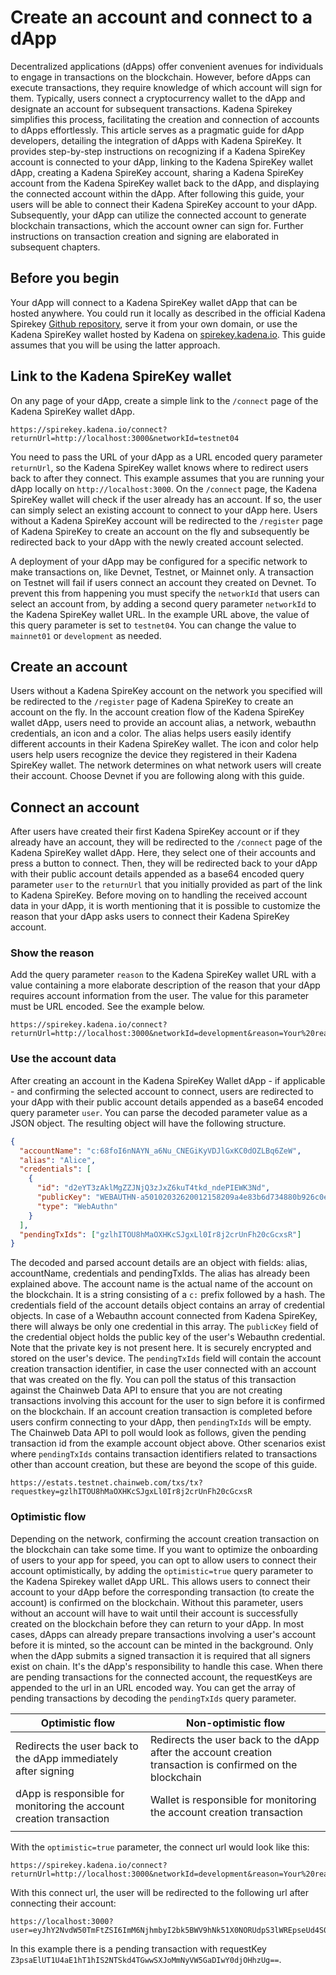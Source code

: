 # **Create an account and connect to a dApp**

Decentralized applications (dApps) offer convenient avenues for individuals to
engage in transactions on the blockchain. However, before dApps can execute
transactions, they require knowledge of which account will sign for them.
Typically, users connect a cryptocurrency wallet to the dApp and designate an
account for subsequent transactions. Kadena Spirekey simplifies this process,
facilitating the creation and connection of accounts to dApps effortlessly. This
article serves as a pragmatic guide for dApp developers, detailing the
integration of dApps with Kadena SpireKey. It provides step-by-step instructions
on recognizing if a Kadena SpireKey account is connected to your dApp, linking
to the Kadena SpireKey wallet dApp, creating a Kadena SpireKey account, sharing
a Kadena SpireKey account from the Kadena SpireKey wallet back to the dApp, and
displaying the connected account within the dApp. After following this guide,
your users will be able to connect their Kadena SpireKey account to your dApp.
Subsequently, your dApp can utilize the connected account to generate blockchain
transactions, which the account owner can sign for. Further instructions on
transaction creation and signing are elaborated in subsequent chapters.

## Before you begin

Your dApp will connect to a Kadena SpireKey wallet dApp that can be hosted
anywhere. You could run it locally as described in the official Kadena Spirekey
[Github repository](https://github.com/kadena-community/webauthn-wallet/), serve
it from your own domain, or use the Kadena SpireKey wallet hosted by Kadena on
[spirekey.kadena.io](spirekey.kadena.io). This guide assumes that you will be
using the latter approach.

## Link to the Kadena SpireKey wallet

On any page of your dApp, create a simple link to the `/connect` page of the
Kadena SpireKey wallet dApp.

```
https://spirekey.kadena.io/connect?returnUrl=http://localhost:3000&networkId=testnet04
```

You need to pass the URL of your dApp as a URL encoded query parameter
`returnUrl`, so the Kadena SpireKey wallet knows where to redirect users back to
after they connect. This example assumes that you are running your dApp locally
on `http://localhost:3000`. On the `/connect` page, the Kadena SpireKey wallet
will check if the user already has an account. If so, the user can simply select
an existing account to connect to your dApp here. Users without a Kadena
SpireKey account will be redirected to the `/register` page of Kadena SpireKey
to create an account on the fly and subsequently be redirected back to your dApp
with the newly created account selected.

A deployment of your dApp may be configured for a specific network to make
transactions on, like Devnet, Testnet, or Mainnet only. A transaction on Testnet
will fail if users connect an account they created on Devnet. To prevent this
from happening you must specify the `networkId` that users can select an account
from, by adding a second query parameter `networkId` to the Kadena SpireKey
wallet URL. In the example URL above, the value of this query parameter is set
to `testnet04`. You can change the value to `mainnet01` or `development` as
needed.

## Create an account

Users without a Kadena SpireKey account on the network you specified will be
redirected to the `/register` page of Kadena SpireKey to create an account on
the fly. In the account creation flow of the Kadena SpireKey wallet dApp, users
need to provide an account alias, a network, webauthn credentials, an icon and a
color. The alias helps users easily identify different accounts in their Kadena
SpireKey wallet. The icon and color help users help users recognize the device
they registered in their Kadena SpireKey wallet. The network determines on what
network users will create their account. Choose Devnet if you are following
along with this guide.

## Connect an account

After users have created their first Kadena SpireKey account or if they already
have an account, they will be redirected to the `/connect` page of the Kadena
SpireKey wallet dApp. Here, they select one of their accounts and press a button
to connect. Then, they will be redirected back to your dApp with their public
account details appended as a base64 encoded query parameter `user` to the
`returnUrl` that you initially provided as part of the link to Kadena SpireKey.
Before moving on to handling the received account data in your dApp, it is worth
mentioning that it is possible to customize the reason that your dApp asks users
to connect their Kadena SpireKey account.

### Show the reason

Add the query parameter `reason` to the Kadena SpireKey wallet URL with a value
containing a more elaborate description of the reason that your dApp requires
account information from the user. The value for this parameter must be URL
encoded. See the example below.

```
https://spirekey.kadena.io/connect?returnUrl=http://localhost:3000&networkId=development&reason=Your%20reason.
```

### Use the account data

After creating an account in the Kadena SpireKey Wallet dApp - if applicable -
and confirming the selected account to connect, users are redirected to your
dApp with their public account details appended as a base64 encoded query
parameter `user`. You can parse the decoded parameter value as a JSON object.
The resulting object will have the following structure.

```json
{
  "accountName": "c:68foI6nNAYN_a6Nu_CNEGiKyVDJlGxKC0dOZLBq6ZeW",
  "alias": "Alice",
  "credentials": [
    {
      "id": "d2eYT3zAklMgZZJNjQ3zJxZ6kuT4tkd_ndePIEWK3Nd",
      "publicKey": "WEBAUTHN-a50102032620012158209a4e83b6d734880b926c0e74bce8e449ac03f0998cb224999d5039651c24534d225820f2804f3c424918786a978c56956628dc93d0d32182973db187084579503cea3c",
      "type": "WebAuthn"
    }
  ],
  "pendingTxIds": ["gzlhITOU8hMaOXHKcSJgxLl0Ir8j2crUnFh20cGcxsR"]
}
```

The decoded and parsed account details are an object with fields: alias,
accountName, credentials and pendingTxIds. The alias has already been explained
above. The account name is the actual name of the account on the blockchain. It
is a string consisting of a `c:` prefix followed by a hash. The credentials
field of the account details object contains an array of credential objects. In
case of a Webauthn account connected from Kadena SpireKey, there will always be
only one credential in this array. The `publicKey` field of the credential
object holds the public key of the user's Webauthn credential. Note that the
private key is not present here. It is securely encrypted and stored on the
user's device. The `pendingTxIds` field will contain the account creation
transaction identifier, in case the user connected with an account that was
created on the fly. You can poll the status of this transaction against the
Chainweb Data API to ensure that you are not creating transactions involving
this account for the user to sign before it is confirmed on the blockchain. If
an account creation transaction is completed before users confirm connecting to
your dApp, then `pendingTxIds` will be empty. The Chainweb Data API to poll
would look as follows, given the pending transaction id from the example account
object above. Other scenarios exist where `pendingTxIds` contains transaction
identifiers related to transactions other than account creation, but these are
beyond the scope of this guide.

```
https://estats.testnet.chainweb.com/txs/tx?requestkey=gzlhITOU8hMaOXHKcSJgxLl0Ir8j2crUnFh20cGcxsR
```

### Optimistic flow

Depending on the network, confirming the account creation transaction on the
blockchain can take some time. If you want to optimize the onboarding of users
to your app for speed, you can opt to allow users to connect their account
optimistically, by adding the `optimistic=true` query parameter to the Kadena
Spirekey wallet dApp URL. This allows users to connect their account to your
dApp before the corresponding transaction (to create the account) is confirmed
on the blockchain. Without this parameter, users without an account will have to
wait until their account is successfully created on the blockchain before they
can return to your dApp. In most cases, dApps can already prepare transactions
involving a user's account before it is minted, so the account can be minted in
the background. Only when the dApp submits a signed transaction it is required
that all signers exist on chain. It's the dApp's responsibility to handle this
case. When there are pending transactions for the connected account, the
requestKeys are appended to the url in an URL encoded way. You can get the array
of pending transactions by decoding the `pendingTxIds` query parameter.

| Optimistic flow                                                     | Non-optimistic flow                                                                                       |
| ------------------------------------------------------------------- | --------------------------------------------------------------------------------------------------------- |
| Redirects the user back to the dApp immediately after signing       | Redirects the user back to the dApp after the account creation transaction is confirmed on the blockchain |
| dApp is responsible for monitoring the account creation transaction | Wallet is responsible for monitoring the account creation transaction                                     |
|                                                                     |                                                                                                           |

With the `optimistic=true` parameter, the connect url would look like this:

```
https://spirekey.kadena.io/connect?returnUrl=http://localhost:3000&networkId=development&reason=Your%20reason&optimistic=true
```

With this connect url, the user will be redirected to the following url after
connecting their account:

```
https://localhost:3000?user=eyJhY2NvdW50TmFtZSI6ImM6NjhmbyI2bk5BWV9hNk51X0NORUdpS3lWREpseUd4S0MwZE9aTEJxNlp1IiwiYWxpYXMiOiJBbGljZSIsImNyZWRlbnRpYWxzIjpbeyJpZCI6ImQyZVlUM3pBa2xNZ1paSk5qUTN6SnhaNmt1VDR0a2RfbmRlUElFV0szTmQiLCJwdWJsaWNQb2ludCI6IldFQkFVVEhOLWE1MDEwMjMyNjIwMDEyMTU4MjA5YTRlODNiNmQ3MzQ4ODBiOTI2YzBlNzRiY2U4ZTg0OWFjMDNmMDk5OGNiMjI0OTk5ZDUwMzk2NTFjMjQ1MzQxZDIyNTgyMDYwZjI4MDRmM2M0MjQ5MTg3ODZhOTc4YzU2OTU2MjhkYzkzZDQzMjE4MjkyNzNkYjE4NzA4NDU3OTUwM2NlYTNhM2MifV19XQ==&pendingTxIds=%5B%22Z3psaElUT1U4aE1hT1hIS2NTSkd4TGwwSXJoMmNyVW5GaDIwY0djOHhzUg%3D%3D%22%5D
```

In this example there is a pending transaction with requestKey
`Z3psaElUT1U4aE1hT1hIS2NTSkd4TGwwSXJoMmNyVW5GaDIwY0djOHhzUg==`.
